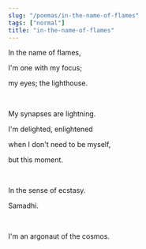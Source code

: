 ```yaml
---
slug: "/poemas/in-the-name-of-flames"
tags: ["normal"]
title: "in-the-name-of-flames"
---
```

In the name of flames,

I'm one with my focus;

my eyes; the lighthouse.

&nbsp;

My synapses are lightning.

I'm delighted, enlightened

when I don't need to be myself,

but this moment.

&nbsp;

In the sense of ecstasy.

Samadhi.

&nbsp;

I'm an argonaut of the cosmos.